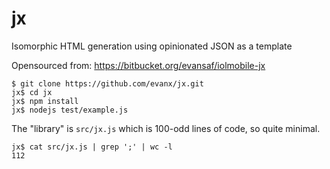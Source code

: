 jx
==

Isomorphic HTML generation using opinionated JSON as a template

Opensourced from: https://bitbucket.org/evansaf/iolmobile-jx

```
$ git clone https://github.com/evanx/jx.git
jx$ cd jx
jx$ npm install
jx$ nodejs test/example.js
```

The "library" is `src/jx.js` which is 100-odd lines of code, so quite minimal.

```
jx$ cat src/jx.js | grep ';' | wc -l 
112
```

